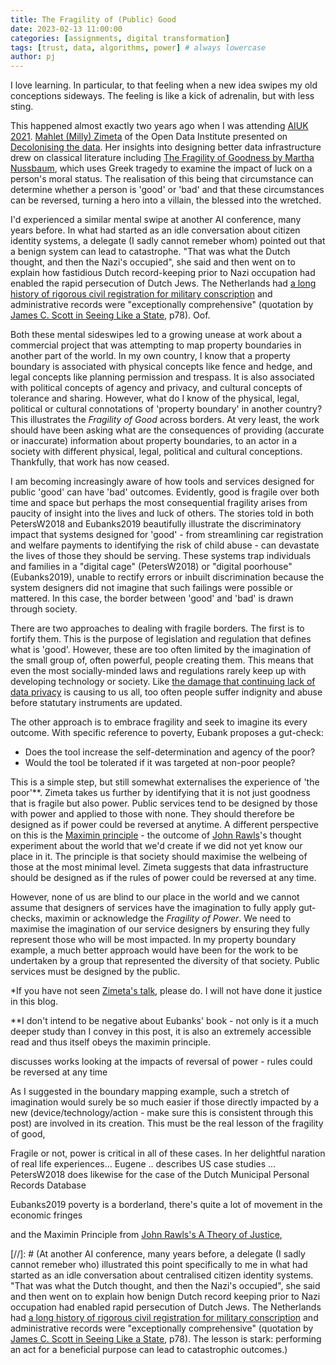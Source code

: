 ```yaml
---
title: The Fragility of (Public) Good
date: 2023-02-13 11:00:00 
categories: [assignments, digital transformation]
tags: [trust, data, algorithms, power] # always lowercase
author: pj
---
```

I love learning. In particular, to that feeling when a new idea swipes my old conceptions sideways. The feeling is like a kick of adrenalin, but with less sting.


This happened almost exactly two years ago when I was attending [AIUK 2021](https://www.conferencecast.tv/event-1857-aiuk-2021). [Mahlet (Milly) Zimeta](https://theodi.org/person/dr-mahlet-milly-zimeta/) of the Open Data Institute presented on [Decolonising the data](https://www.conferencecast.tv/talk-40011-aiuk-spotlight-talks-session-1). Her insights into designing better data infrastructure drew on classical literature including [The Fragility of Goodness by Martha Nussbaum](https://www.cambridge.org/core/books/fragility-of-goodness/B212012979833A828690B9CA907A87BF), which uses Greek tragedy to examine the impact of luck on a person's moral status. The realisation of this being that circumstance can determine whether a person is 'good' or 'bad' and that these circumstances can be reversed, turning a hero into a villain, the blessed into the wretched. 

I'd experienced a similar mental swipe at another AI conference, many years before. In what had started as an idle conversation about citizen identity systems, a delegate (I sadly cannot remeber whom) pointed out that a benign system can lead to catastrophe. "That was what the Dutch thought, and then the Nazi's occupied", she said and then went on to explain how fastidious Dutch record-keeping prior to Nazi occupation had enabled the rapid persecution of Dutch Jews. The Netherlands had [a long history of rigorous civil registration for military conscription](https://www.dutchgenealogy.nl/civil-registration) and administrative records were "exceptionally comprehensive" (quotation by [James C. Scott in Seeing Like a State](https://theanarchistlibrary.org/library/james-c-scott-seeing-like-a-state), p78). Oof.

Both these mental sideswipes led to a growing unease at work about a commercial project that was attempting to map property boundaries in another part of the world. In my own country, I know that a property boundary is associated with physical concepts like fence and hedge, and legal concepts like planning permission and trespass. It is also associated with political concepts of agency and privacy, and cultural concepts of tolerance and sharing. However, what do I know of the physical, legal, political or cultural connotations of 'property boundary' in another country? This illustrates the _Fragility of Good_ across borders. At very least, the work should have been asking what are the consequences of providing (accurate or inaccurate) information about property boundaries, to an actor in a society with different physical, legal, political and cultural conceptions. Thankfully, that work has now ceased.

I am becoming increasingly aware of how tools and services designed for public 'good' can have 'bad' outcomes. Evidently, good is fragile over both time and space but perhaps the most consequential fragility arises from paucity of insight into the lives and luck of others. The stories told in both PetersW2018 and Eubanks2019 beautifully illustrate the discriminatory impact that systems designed for 'good' - from streamlining car registration and welfare payments to identifying the risk of child abuse - can devastate the lives of those they should be serving. These systems trap individuals and families in a "digital cage" (PetersW2018) or "digital poorhouse" (Eubanks2019), unable to rectify errors or inbuilt discrimination because the system designers did not imagine that such failings were possible or mattered. In this case, the border between 'good' and 'bad' is drawn through society. 

There are two approaches to dealing with fragile borders. The first is to fortify them. This is the purpose of legislation and regulation that defines what is 'good'. However, these are too often limited by the imagination of the small group of, often powerful, people creating them. This means that even the most socially-minded laws and regulations rarely keep up with developing technology or society. Like [the damage that continuing lack of data privacy](https://theswaddle.com/what-is-a-constant-lack-of-digital-privacy-doing-to-our-mental-health/) is causing to us all, too often people suffer indignity and abuse before statutary instruments are updated.

The other approach is to embrace fragility and seek to imagine its every outcome. With specific reference to poverty, Eubank proposes a gut-check:
* Does the tool increase the self-determination and agency of the poor?
* Would the tool be tolerated if it was targeted at non-poor people?

This is a simple step, but still somewhat externalises the experience of 'the poor'**. Zimeta takes us further by identifying that it is not just goodness that is fragile but also power. Public services tend to be designed by those with power and applied to those with none. They should therefore be designed as if power could be reversed at anytime. A different perspective on this is the [Maximin principle](https://en.wikipedia.org/wiki/Minimax#:~:text=In%20philosophy%2C%20the,members%20of%20society%22) - the outcome of [John Rawls](https://en.wikipedia.org/wiki/John_Rawls)'s thought experiment about the world that we'd create if we did not yet know our place in it. The principle is that society should maximise the welbeing of those at the most minimal level. Zimeta suggests that data infrastructure should be designed as if the rules of power could be reversed at any time.

However, none of us are blind to our place in the world and we cannot assume that designers of services have the imagination to fully apply gut-checks, maximin or acknowledge the _Fragility of Power_. We need to maximise the imagination of our service designers by ensuring they fully represent those who will be most impacted. In my property boundary example, a much better approach would have been for the work to be undertaken by a group that represented the diversity of that society. Public services must be designed by the public.

*If you have not seen [Zimeta's talk](https://www.conferencecast.tv/talk-40011-aiuk-spotlight-talks-session-1), please do. I will not have done it justice in this blog.

**I don't intend to be negative about Eubanks' book - not only is it a much deeper study than I convey in this post, it is also an extremely accessible read and thus itself obeys the maximin principle. 

discusses works looking at the impacts of reversal of power - rules could be reversed at any time

As I suggested in the boundary mapping example, such a stretch of imagination would surely be so much easier if those directly impacted by a new (device/technology/action - make sure this is consistent through this post) are involved in its creation. This must be the real lesson of the fragility of good, 

Fragile or not, power is critical in all of these cases. In her delightful naration of real life experiences... Eugene .. describes US case studies ... PetersW2018 does likewise for the case of the Dutch Municipal Personal Records Database

Eubanks2019 poverty is a borderland, there's quite a lot of movement in the economic fringes



 and the Maximin Principle from [John Rawls's A Theory of Justice](https://en.wikipedia.org/wiki/A_Theory_of_Justice), 

[//]: # (At another AI conference, many years before, a delegate (I sadly cannot remeber who) illustrated this point specifically to me in what had started as an idle conversation about centralised citizen identity systems. "That was what the Dutch thought, and then the Nazi's occupied", she said and then went on to explain how benign Dutch record keeping prior to Nazi occupation had enabled rapid persecution of Dutch Jews. The Netherlands had [a long history of rigorous civil registration for military conscription](https://www.dutchgenealogy.nl/civil-registration) and administrative records were "exceptionally comprehensive" (quotation by [James C. Scott in Seeing Like a State](https://theanarchistlibrary.org/library/james-c-scott-seeing-like-a-state), p78). The lesson is stark: performing an act for a beneficial purpose can lead to catastrophic outcomes.)


